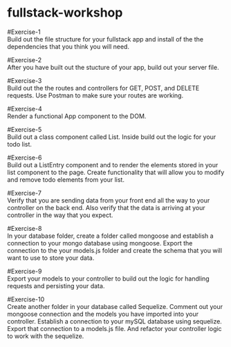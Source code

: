 # fullstack-workshop

#Exercise-1 <br />
Build out the file structure for your fullstack app and install of the the dependencies that you think you will need.

#Exercise-2 <br />
After you have built out the stucture of your app, build out your server file.

#Exercise-3 <br />
Build out the the routes and controllers for GET, POST, and DELETE requests. Use Postman to make sure your routes are working.

#Exercise-4 <br />
Render a functional App component to the DOM.

#Exercise-5 <br />
Build out a class component called List. Inside build out the logic for your todo list.

#Exercise-6 <br />
Build out a ListEntry component and to render the elements stored in your list component to the page. Create functionality that will allow you to modify and remove todo elements from your list.

#Exercise-7 <br />
Verify that you are sending data from your front end all the way to your controller on the back end. Also verify that the data is arriving at your controller in the way that you expect.

#Exercise-8 <br />
In your database folder, create a folder called mongoose and establish a connection to your mongo database using mongoose. Export the connection to the your models.js folder and create the schema that you will want to use to store your data.

#Exercise-9 <br />
Export your models to your controller to build out the logic for handling requests and persisting your data.

#Exercise-10 <br />
Create another folder in your database called Sequelize. Comment out your mongoose connection and the models you have imported into your controller. Establish a connection to your mySQL database using sequelize. Export that connection to a models.js file. And refactor your controller logic to work with the sequelize.
